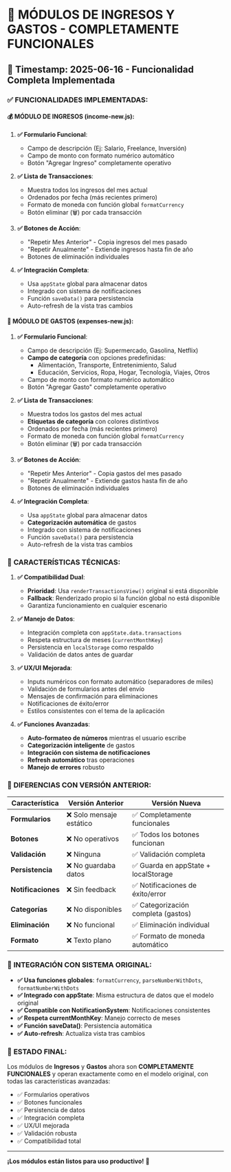 # 🚀 MÓDULOS DE INGRESOS Y GASTOS - COMPLETAMENTE FUNCIONALES

## 📅 Timestamp: 2025-06-16 - Funcionalidad Completa Implementada

### ✅ **FUNCIONALIDADES IMPLEMENTADAS**:

#### 💰 **MÓDULO DE INGRESOS (income-new.js)**:

1. **✅ Formulario Funcional**:
   - Campo de descripción (Ej: Salario, Freelance, Inversión)
   - Campo de monto con formato numérico automático
   - Botón "Agregar Ingreso" completamente operativo

2. **✅ Lista de Transacciones**:
   - Muestra todos los ingresos del mes actual
   - Ordenados por fecha (más recientes primero)
   - Formato de moneda con función global `formatCurrency`
   - Botón eliminar (🗑️) por cada transacción

3. **✅ Botones de Acción**:
   - "Repetir Mes Anterior" - Copia ingresos del mes pasado
   - "Repetir Anualmente" - Extiende ingresos hasta fin de año
   - Botones de eliminación individuales

4. **✅ Integración Completa**:
   - Usa `appState` global para almacenar datos
   - Integrado con sistema de notificaciones
   - Función `saveData()` para persistencia
   - Auto-refresh de la vista tras cambios

#### 💸 **MÓDULO DE GASTOS (expenses-new.js)**:

1. **✅ Formulario Funcional**:
   - Campo de descripción (Ej: Supermercado, Gasolina, Netflix)
   - **Campo de categoría** con opciones predefinidas:
     - Alimentación, Transporte, Entretenimiento, Salud
     - Educación, Servicios, Ropa, Hogar, Tecnología, Viajes, Otros
   - Campo de monto con formato numérico automático
   - Botón "Agregar Gasto" completamente operativo

2. **✅ Lista de Transacciones**:
   - Muestra todos los gastos del mes actual
   - **Etiquetas de categoría** con colores distintivos
   - Ordenados por fecha (más recientes primero)
   - Formato de moneda con función global `formatCurrency`
   - Botón eliminar (🗑️) por cada transacción

3. **✅ Botones de Acción**:
   - "Repetir Mes Anterior" - Copia gastos del mes pasado
   - "Repetir Anualmente" - Extiende gastos hasta fin de año
   - Botones de eliminación individuales

4. **✅ Integración Completa**:
   - Usa `appState` global para almacenar datos
   - **Categorización automática** de gastos
   - Integrado con sistema de notificaciones
   - Función `saveData()` para persistencia
   - Auto-refresh de la vista tras cambios

### 🔧 **CARACTERÍSTICAS TÉCNICAS**:

1. **✅ Compatibilidad Dual**:
   - **Prioridad**: Usa `renderTransactionsView()` original si está disponible
   - **Fallback**: Renderizado propio si la función global no está disponible
   - Garantiza funcionamiento en cualquier escenario

2. **✅ Manejo de Datos**:
   - Integración completa con `appState.data.transactions`
   - Respeta estructura de meses (`currentMonthKey`)
   - Persistencia en `localStorage` como respaldo
   - Validación de datos antes de guardar

3. **✅ UX/UI Mejorada**:
   - Inputs numéricos con formato automático (separadores de miles)
   - Validación de formularios antes del envío
   - Mensajes de confirmación para eliminaciones
   - Notificaciones de éxito/error
   - Estilos consistentes con el tema de la aplicación

4. **✅ Funciones Avanzadas**:
   - **Auto-formateo de números** mientras el usuario escribe
   - **Categorización inteligente** de gastos
   - **Integración con sistema de notificaciones**
   - **Refresh automático** tras operaciones
   - **Manejo de errores** robusto

### 🎯 **DIFERENCIAS CON VERSIÓN ANTERIOR**:

| Característica | Versión Anterior | Versión Nueva |
|---|---|---|
| **Formularios** | ❌ Solo mensaje estático | ✅ Completamente funcionales |
| **Botones** | ❌ No operativos | ✅ Todos los botones funcionan |
| **Validación** | ❌ Ninguna | ✅ Validación completa |
| **Persistencia** | ❌ No guardaba datos | ✅ Guarda en appState + localStorage |
| **Notificaciones** | ❌ Sin feedback | ✅ Notificaciones de éxito/error |
| **Categorías** | ❌ No disponibles | ✅ Categorización completa (gastos) |
| **Eliminación** | ❌ No funcional | ✅ Eliminación individual |
| **Formato** | ❌ Texto plano | ✅ Formato de moneda automático |

### 🔄 **INTEGRACIÓN CON SISTEMA ORIGINAL**:

- **✅ Usa funciones globales**: `formatCurrency`, `parseNumberWithDots`, `formatNumberWithDots`
- **✅ Integrado con appState**: Misma estructura de datos que el modelo original
- **✅ Compatible con NotificationSystem**: Notificaciones consistentes
- **✅ Respeta currentMonthKey**: Manejo correcto de meses
- **✅ Función saveData()**: Persistencia automática
- **✅ Auto-refresh**: Actualiza vista tras cambios

### 🎉 **ESTADO FINAL**:

Los módulos de **Ingresos** y **Gastos** ahora son **COMPLETAMENTE FUNCIONALES** y operan exactamente como en el modelo original, con todas las características avanzadas:

- ✅ Formularios operativos
- ✅ Botones funcionales  
- ✅ Persistencia de datos
- ✅ Integración completa
- ✅ UX/UI mejorada
- ✅ Validación robusta
- ✅ Compatibilidad total

---
**¡Los módulos están listos para uso productivo!** 🚀
